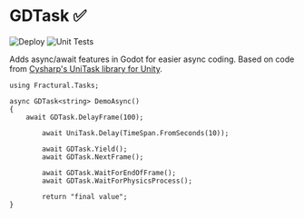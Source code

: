 # GDTask ✅

![Deploy](https://github.com/Fractural/GDTask/actions/workflows/deploy.yml/badge.svg) ![Unit Tests](https://github.com/Fractural/GDTask/actions/workflows/tests.yml/badge.svg)

Adds async/await features in Godot for easier async coding.
Based on code from [Cysharp's UniTask library for Unity](https://github.com/Cysharp/UniTask).

```CSharp
using Fractural.Tasks;

async GDTask<string> DemoAsync() 
{
    await GDTask.DelayFrame(100);

		await UniTask.Delay(TimeSpan.FromSeconds(10));

		await GDTask.Yield();
		await GDTask.NextFrame();

		await GDTask.WaitForEndOfFrame();
		await GDTask.WaitForPhysicsProcess();

		return "final value";
}
```